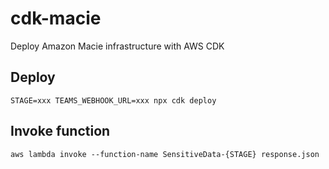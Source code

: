 # cdk-macie

Deploy Amazon Macie infrastructure with AWS CDK

## Deploy

```
STAGE=xxx TEAMS_WEBHOOK_URL=xxx npx cdk deploy
```

## Invoke function

```
aws lambda invoke --function-name SensitiveData-{STAGE} response.json
```
